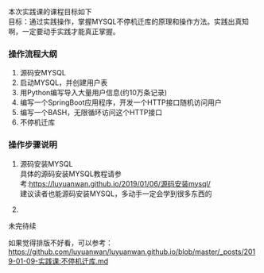 本次实践课的课程目标如下  
目标：通过实践操作，掌握MYSQL不停机迁库的原理和操作方法。实践出真知啊，一定要动手实践才能真正掌握。

### 操作流程大纲
1. 源码安MYSQL  
2. 启动MYSQL，并创建用户表  
3. 用Python编写导入大量用户信息(约10万条记录)  
4. 编写一个SpringBoot应用程序，开发一个HTTP接口随机访问用户  
5. 编写一个BASH，无限循环访问这个HTTP接口  
6. 不停机迁库  


### 操作步骤说明
1. 源码安装MYSQL  
具体的源码安装MYSQL教程请参考:https://luyuanwan.github.io/2019/01/06/源码安装mysql/  
建议读者也能源码安装MYSQL，多动手一定会学到很多东西的

2.   
未完待续



如果觉得排版不好看，可以参考：https://github.com/luyuanwan/luyuanwan.github.io/blob/master/_posts/2019-01-09-实践课:不停机迁库.md
